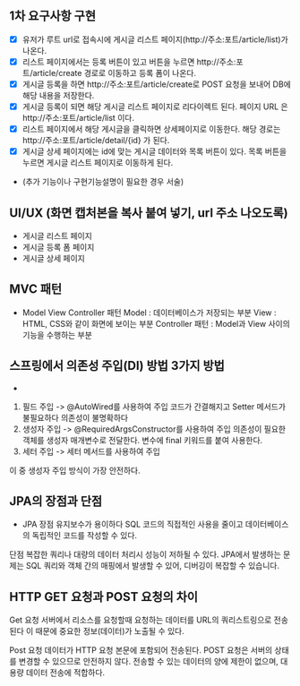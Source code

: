 ## 1차 요구사항 구현
- [x] 유저가 루트 url로 접속시에 게시글 리스트 페이지(http://주소:포트/article/list)가 나온다.
- [x] 리스트 페이지에서는 등록 버튼이 있고 버튼을 누르면 http://주소:포트/article/create 경로로 이동하고 등록 폼이 나온다.
- [x] 게시글 등록을 하면 http://주소:포트/article/create로 POST 요청을 보내어 DB에 해당 내용을 저장한다.
- [x] 게시글 등록이 되면 해당 게시글 리스트 페이지로 리다이렉트 된다. 페이지 URL 은 http://주소:포트/article/list 이다.
- [x] 리스트 페이지에서 해당 게시글을 클릭하면 상세페이지로 이동한다. 해당 경로는 http://주소:포트/article/detail/{id} 가 된다.
- [x] 게시글 상세 페이지에는 id에 맞는 게시글 데이터와 목록 버튼이 있다. 목록 버튼을 누르면 게시글 리스트 페이지로 이동하게 된다.

- (추가 기능이나 구현기능설명이 필요한 경우 서술)

## UI/UX (화면 캡처본을 복사 붙여 넣기, url 주소 나오도록)
- 게시글 리스트 페이지 
- 게시글 등록 폼 페이지 
- 게시글 상세 페이지

## MVC 패턴
- Model View Controller 패턴
Model : 데이터베이스가 저장되는 부분
View : HTML, CSS와 같이 화면에 보이는 부분
Controller 패턴 : Model과 View 사이의 기능을 수행하는 부분

## 스프링에서 의존성 주입(DI) 방법 3가지 방법
- 
1. 필드 주입 -> @AutoWired를 사용하여 주입
코드가 간결해지고 Setter 메서드가 불필요하다
의존성이 불명확하다
2. 생성자 주입 -> @RequiredArgsConstructor를 사용하여 주입
의존성이 필요한 객체를 생성자 매개변수로 전달한다.
변수에 final 키워드를 붙여 사용한다.
3. 세터 주입 -> 세터 메서드를 사용하여 주입

이 중 생성자 주입 방식이 가장 안전하다.

## JPA의 장점과 단점
- JPA 
장점
유지보수가 용이하다
SQL 코드의 직접적인 사용을 줄이고 데이터베이스의 독립적인 코드를 작성할 수 있다.

단점
복잡한 쿼리나 대량의 데이터 처리시 성능이 저하될 수 있다.
JPA에서 발생하는 문제는 SQL 쿼리와 객체 간의 매핑에서 발생할 수 있어, 디버깅이 복잡할 수 있습니다.

## HTTP GET 요청과 POST 요청의 차이
Get 요청
서버에서 리소스를 요청할때 요청하는 데이터를 URL의 쿼리스트링으로 전송된다
이 때문에 중요한 정보(데이터)가 노출될 수 있다.

Post 요청
데이터가 HTTP 요청 본문에 포함되어 전송된다.
POST 요청은 서버의 상태를 변경할 수 있으므로 안전하지 않다.
전송할 수 있는 데이터의 양에 제한이 없으며, 대용량 데이터 전송에 적합하다.
